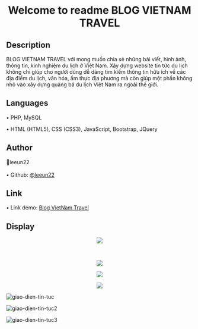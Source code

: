 <h1 align="center"> Welcome to readme BLOG VIETNAM TRAVEL </h1>

<h2> Description </h2>
BLOG VIETNAM TRAVEL với mong muốn chia sẻ những bài viết, hình ảnh, thông tin, kinh nghiệm du lịch ở Việt Nam. Xây dựng website tin tức du lịch không chỉ giúp cho người dùng dễ dàng tìm kiếm thông tin hữu ích về các địa điểm du lịch, văn hóa, ẩm thực địa phương mà còn giúp một phần không nhỏ vào xây dựng quảng bá du lịch Việt Nam ra ngoài thế giới.

<h2> Languages </h2>
<p> • PHP, MySQL </p>
<p> • HTML (HTML5), CSS (CSS3), JavaScript, Bootstrap, JQuery </p>

<h2> Author </h2>
👤leeun22 <br> <br>
• Github: <a href = "https://leeun22.github.io/GREEN-TRAVEL/"> @leeun22 </a> <br>

<h2> Link </h2>
• Link demo: <a href = "https://leeun22.github.io/BLOG-VIETNAM-TRAVEL/"> Blog VietNam Travel </a> <br>

<h2> Display </h2>
<p align="center">
<img max-width: 100% align="center" src="https://user-images.githubusercontent.com/117708296/220161367-3afad30c-f9dc-4fc1-b87a-86ff45014cee.png">
</p> <br>
<p align="center">
<img max-width: 100% align="center" src="https://user-images.githubusercontent.com/117708296/220161810-332b65f4-1179-4f43-9137-dff6cf16def7.png">
</p>
<p align="center">
<img max-width: 100% align="center" src="https://user-images.githubusercontent.com/117708296/220161984-e919fce4-ce5a-4cbb-9203-7604ffefc92b.png">
</p>
<p align="center">
<img max-width: 100% align="center" src="https://github.com/leeun22/GREEN-TRAVEL/assets/117708296/c493fca9-18f4-4dbd-b4cd-885c183ddd61">
</p>

![giao-dien-tin-tuc](https://github.com/leeun22/GREEN-TRAVEL/assets/117708296/7105e153-fe38-4cda-8a58-6183a0020174)

![giao-dien-tin-tuc2](https://github.com/leeun22/GREEN-TRAVEL/assets/117708296/5c4352d8-8007-45c6-a2c0-fdb27f32a5fc)

![giao-dien-tin-tuc3](https://github.com/leeun22/GREEN-TRAVEL/assets/117708296/0763185a-fcf8-43ca-8344-18c7ca5e6b42)



